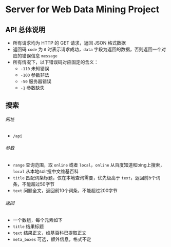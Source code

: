 # Server for Web Data Mining Project

## API 总体说明

* 所有请求均为 HTTP 的 GET 请求，返回 JSON 格式数据
* 返回码 `code` 为 `0` 时表示请求成功，`data` 字段为返回的数据，否则返回一个对应的错误信息 `message`
* 所有情况下，以下错误码对应固定的含义：
	* `-110` 未知错误
	* `-100` 参数非法
	* `-50` 服务器错误
	* `-1` 参数缺失

## 搜索

###### 网址

* `/api`

###### 参数

* `range` 查询范围，取 `online` 或者 `local`，`online` 从百度知道和bing上搜索，`local` 从本地solr搜中文维基百科
* `title` 匹配词条标题，仅在本地查询需要，优先级高于 `text`，返回前5个词条，不能超过50字节
* `text` 问题全文，返回前10个词条，不能超过200字节

###### 返回

* 一个数组，每个元素如下
 * `title` 结果标题
 * `text` 结果正文，维基百科已提取正文
 * `meta_boxes` 可选，额外信息，格式不定
